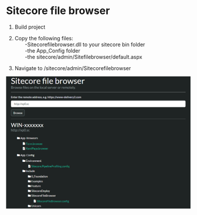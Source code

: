 # Sitecore file browser

1. Build project

2. Copy the following files:<br/>
&nbsp;&nbsp;&nbsp;&nbsp;&nbsp;&nbsp; -Sitecorefilebrowser.dll to your sitecore bin folder<br/>
&nbsp;&nbsp;&nbsp;&nbsp;&nbsp;&nbsp; -the App_Config folder<br/>
&nbsp;&nbsp;&nbsp;&nbsp;&nbsp;&nbsp; -the sitecore/admin/Sitefilebrowser/default.aspx<br/>

3. Navigate to /sitecore/admin/Sitecorefilebrowser


![alt text](https://github.com/benmcevoy/SitecoreFileBrowser/blob/master/readme.PNG "A screenshot")
